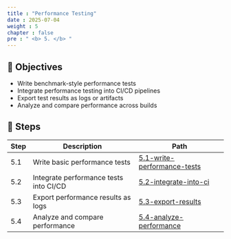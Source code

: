 ```yaml
---
title : "Performance Testing"
date : 2025-07-04
weight : 5
chapter : false
pre : " <b> 5. </b> "
---
```


## 🎯 Objectives

- Write benchmark-style performance tests
- Integrate performance testing into CI/CD pipelines
- Export test results as logs or artifacts
- Analyze and compare performance across builds

## 🧩 Steps

| Step | Description | Path |
|------|-------------|------|
| 5.1 | Write basic performance tests | [5.1-write-performance-tests](5.1-write-performance-tests/) |
| 5.2 | Integrate performance tests into CI/CD | [5.2-integrate-into-ci](5.2-integrate-into-ci/) |
| 5.3 | Export performance results as logs | [5.3-export-results](5.3-export-results/) |
| 5.4 | Analyze and compare performance | [5.4-analyze-performance](5.4-analyze-performance/) |
